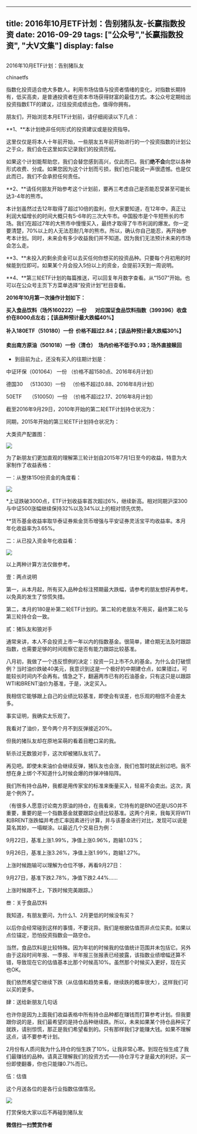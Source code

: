 
---
title:  2016年10月ETF计划：告别猪队友-长赢指数投资
date: 2016-09-29
tags: ["公众号","长赢指数投资", "大V文集"]
display: false
---


## 



2016年10月ETF计划：告别猪队友




chinaetfs




指数化投资适合绝大多数人。利用市场估值与投资者情绪的变化，对指数长期持有，低买高卖，是普通投资者在资本市场获得财富的最佳方式。本公众号定期给出投资指数ETF的建议，过往投资成绩出色，值得你拥有。




朋友们，开始浏览本月ETF计划前，请仔细阅读以下几点：



**1、**本计划绝非任何形式的投资建议或是投资指导。



这里仅仅是将本人十年前开始，一些朋友五年前开始进行的一个投资指数的计划公之于众，我们会在这里如实记录我们的投资历程。



如果这个计划能帮助您，我们会替您感到高兴，仅此而已。我们**绝不会**向您以各种形式收费、分成。如果您因为这个计划而亏损，我们也只能说一声很遗憾。也是仅此而已，我们不会承担任何责任。



**2、**请任何朋友开始参考这个计划前，要再三考虑自己是否能忍受甚至可能长达3-4年的熊市。



本计划虽然过去12年取得了超过10倍的盈利，但大家要知道，在12年中，真正让利润大幅增长的时间大概只有5-6年的三次大牛市。中国股市是个牛短熊长的市场。我们在超过7年的大熊市中慢慢买入，最终才取得了牛市利润的爆发。你一定要清楚，70%以上的人无法忍耐几年的熊市。所以，确认你自己能忍，再开始参考本计划。同时，未来会有多少收益我们并不知道。因为我们无法预计未来的市场会怎么走。



**3、**未投入的剩余资金可以去买任何你想买的投资品种。只要每个月初用的时候能到位即可。如果某个月会投入5份以上的资金，会提前3天到一周说明。



**4、**第三轮ETF计划的每篇推送，可以回复年月数字查看。从“1507”开始。也可以在公众号主页下方菜单选择“投资计划”栏目查看。





**2016年10月第一次操作计划如下：**



**买入食品饮料（场外160222）一份 &nbsp; &nbsp; &nbsp; 对应国证食品饮料指数（399396）收盘价在8000点左右；【该品种预计最大跌幅40%】**

<b style="line-height: 25.5938px; text-align: center;"></b>

<b style="line-height: 25.5938px; text-align: center;">补入180ETF（510180）一份 &nbsp;价格不超过2.84；【该品种预计最大跌幅30%】</b>

<b style="line-height: 25.5938px; text-align: center;"></b>

<b style="line-height: 25.5938px; text-align: center;">卖出南方原油（501018）一份（清仓） &nbsp;场内价格不低于0.93；场外直接赎回</b>







* 到目前为止，还没有买入的往期计划是：



中证环保（001064） 一份 （价格不超1580点、2016年6月计划）



德国30 &nbsp; （513030）一份 &nbsp; （价格不超过0.88、2016年8月计划）



50ETF &nbsp; &nbsp; （510050）一份 &nbsp;（价格不超过2.17、2016年8月计划）





截至2016年9月29日，2010年开始的第二轮ETF计划持仓状况为：







同期，2015年开始的第三轮ETF计划持仓状况为：





大类资产配置图：



<img data-s="300,640" data-type="png" src="http://mmbiz.qpic.cn/mmbiz_png/SEPick5M9xjNbufBCtq00aDGCBfQ7ic96DSddVOPYicW4rofE8qS9pSzicB0bPSibQ3Kic7gvMzvQGgbk2ibw3F25iceag/0?wx_fmt=png" data-ratio="0.5856236786469344" data-w="473"/>











为了新朋友们更加直观的理解第三轮计划自2015年7月1日至今的收益，特意为大家制作了收益表格：



一：从整体150份资金的角度看：





<img data-s="300,640" data-type="png" src="http://mmbiz.qpic.cn/mmbiz_png/SEPick5M9xjNbufBCtq00aDGCBfQ7ic96DrIPY4IFalmibKlO2b1wLKSicBXAQlZ5xsWgzuXMpqV2lvmBicvApn1UrA/0?wx_fmt=png" data-ratio="1.0527859237536656" data-w="341"/>



*上证跌破3000点，ETF计划收益率首次超过6%，继续新高。相对同期沪深300与中证500涨幅继续保持32%以及34%以上的相对领先优势。



**货币基金收益率取华泰证券紫金货币增强与平安证券灵活宝平均收益率。本月年化收益率为3.65%。



二：从已投入资金年化收益看：



<img data-s="300,640" data-type="png" src="http://mmbiz.qpic.cn/mmbiz_png/SEPick5M9xjNbufBCtq00aDGCBfQ7ic96DTmCTJSU4hZNgyEAWt5eK6yK8rjeHj2TgY2CtXaOaW7kajCYYT0Ldjg/0?wx_fmt=png" data-ratio="2.9" data-w="240"/>



以上两种计算方法仅做参考。





壹：两点说明



第一，从本月起，所有买入品种会标注预期最大跌幅，请参考的朋友想好再参考。以免真的发生了惊慌失措。



第二，本月的180是补第二轮ETF计划的。第二轮的老朋友不用买，最终第二轮与第三轮持仓会一致。





贰：猪队友和狼对手



通常来讲，本人不会投资上市一年以内的指数基金。很简单，建仓期无法及时跟踪指数，也需要足够的时间观察它是否有能力跟踪比较基准。



八月初，我做了一个违反惯例的决定：投资一只上市不久的基金。为什么会打破惯例？当时油价跌破40美元，我意识到这是一个极好的中期建仓点，如果错过，可能较长时间内不会再有。情急之下，翻遍两市已有的石油基金，只有这只是以跟踪WTI和BRENT油价为基准，于是，决定买入。



我相信它能够跟上自己的业绩比较基准，即使会有误差，也乐观的相信不会差太多。



事实证明，我确实太乐观了。



我看对了油价，至今两个月不到反弹接近20%。



但我的猪队友却在原地呆萌的看着目瞪口呆的我。



斩杀过无数狼对手，这次却被猪队友坑了。



再见吧。即使未来油价会继续反弹，猪队友也会涨，我们也暂时就此别过吧。我不想在身上绑个不知道什么时候会爆的炸弹冲锋陷阵。



我们所有持仓品种，我都是用传家宝的标准来衡量买入，轻易不会卖出。这次，真是个例外了。



（有很多人愿意讨论南方原油的持仓，在我看来，它持有的是BNO还是USO并不重要，重要的是一个指数基金就要跟踪业绩比较基准。这两个月来，我每天将WTI和BRENT涨跌幅并考虑汇率因素进行计算，并与该基金进行对比，发现可以说是莫名其妙，一塌糊涂。以最近几个交易日为例：



9月22日，基准上涨1.99%，净值上涨0.96%，跑输1.03%；



9月26日，基准上涨3.26%，净值上涨1.99%，跑输1.27%。



上涨时候跑输可以理解为仓位不够，再看9月27日：



9月27日，基准下跌2.78%，净值下跌2.44%……



上涨时候跟不上，下跌时候完美跟踪。）





叁：关于食品饮料



我知道，有朋友要问，为什么1、2月更低的时候没有买？



以后你会经常碰到这样的事情，不要诧异。我们是根据估值而非点位买卖。如果以点位锚定，恐怕投资指数会一路空仓。



当然，食品饮料是比较特殊。因为年初的时候我的估值统计范围并未包括它。另外由于这段时间年报、一季报、半年报三张报表已经披露，该指数业绩增幅还算不错，导致现在它的估值基本比那个时候高10%。虽然那个时候买入更好，现在买也OK。



我们依然希望它继续下跌（从估值和趋势来看，继续跌的概率很大），这样我们可以买的更多。



肆：送给新朋友几句话



也许你是因为上面我们收益表格中所有持仓品种都在赚钱而打算参考计划。但我要跟你说的是，我们最希望的是持仓品种继续跌。所以，未来如果某个持仓品种买了就跌，请别惊慌，那正是我们希望看到的。只有那样我们才能赚大钱。如果不理解这点，请不要参考计划。



2月份有人质问我为什么持仓的恒生跌了10%，让我非常心寒。到现在恒生成了我们最赚钱的品种。请真正理解我们的投资方式——持仓浮亏才是最大的利好。买一份即使翻番，你也只能赚0.7%而已。



伍：估值



这个月送各位的是各行业指数估值情况。



<img data-s="300,640" data-type="png" src="http://mmbiz.qpic.cn/mmbiz_png/SEPick5M9xjNbufBCtq00aDGCBfQ7ic96DW6OiaRlWVtGL4AXEBZl3zjgwo39uicymIHzsCLDRhu0gTuvcjmQTNcGw/0?wx_fmt=png" data-ratio="0.5931108719052745" data-w="929"/>





打赏保佑大家以后不再碰到猪队友


**微信扫一扫赞赏作者**













